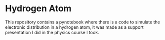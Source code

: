 # Hydrogen Atom

This repository contains a pynotebook where there is a code to simulate the electronic distribution in a hydrogen atom, 
it was made as a support presentation I did in the physics course I took.
